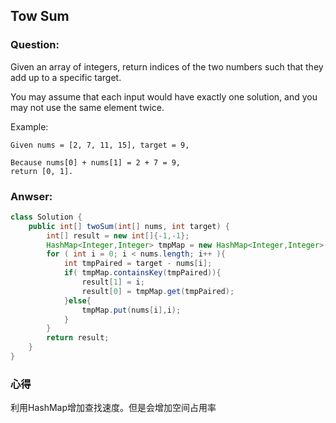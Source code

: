 ## Tow Sum
### Question:
Given an array of integers, return indices of the two numbers such that they add up to a specific target.

You may assume that each input would have exactly one solution, and you may not use the same element twice.

Example:
~~~
Given nums = [2, 7, 11, 15], target = 9,

Because nums[0] + nums[1] = 2 + 7 = 9,
return [0, 1].
~~~

### Anwser:

``` java
class Solution {
    public int[] twoSum(int[] nums, int target) {
        int[] result = new int[]{-1,-1};
        HashMap<Integer,Integer> tmpMap = new HashMap<Integer,Integer>(nums.lengtg);
        for ( int i = 0; i < nums.length; i++ ){
            int tmpPaired = target - nums[i];
            if( tmpMap.containsKey(tmpPaired)){
                result[1] = i;
                result[0] = tmpMap.get(tmpPaired);
            }else{
                tmpMap.put(nums[i],i);
            }
        }
        return result;
    }
}
```

### 心得
利用HashMap增加查找速度。但是会增加空间占用率